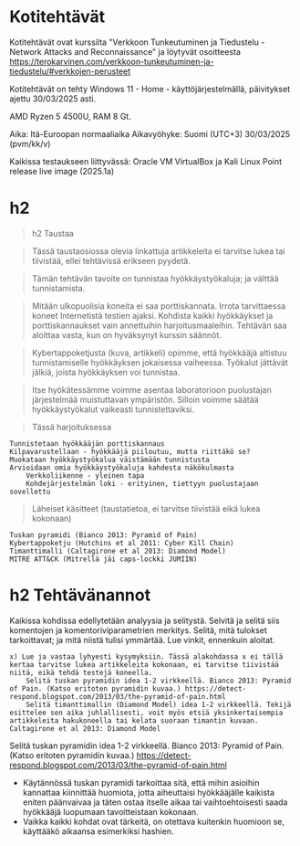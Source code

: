 # Kotitehtävät

Kotitehtävät ovat kurssilta "Verkkoon Tunkeutuminen ja Tiedustelu - Network Attacks and Reconnaissance" ja löytyvät osoitteesta https://terokarvinen.com/verkkoon-tunkeutuminen-ja-tiedustelu/#verkkojen-perusteet 

Kotitehtävät on tehty Windows 11 - Home - käyttöjärjestelmällä, päivitykset ajettu 30/03/2025 asti.

AMD Ryzen 5 4500U, RAM 8 Gt.

Aika: Itä-Euroopan normaaliaika Aikavyöhyke: Suomi (UTC+3) 30/03/2025 (pvm/kk/v)

Kaikissa testaukseen liittyvässä: Oracle VM VirtualBox ja Kali Linux Point release live image (2025.1a)

# h2
> h2 Taustaa

> Tässä taustaosiossa olevia linkattuja artikkeleita ei tarvitse lukea tai tiivistää, ellei tehtävissä erikseen pyydetä.

> Tämän tehtävän tavoite on tunnistaa hyökkäystyökaluja; ja välttää tunnistamista.

> Mitään ulkopuolisia koneita ei saa porttiskannata. Irrota tarvittaessa koneet Internetistä testien ajaksi. Kohdista kaikki hyökkäykset ja porttiskannaukset vain annettuihin harjoitusmaaleihin. Tehtävän saa aloittaa vasta, kun on hyväksynyt kurssin säännöt.

> Kybertappoketjusta (kuva, artikkeli) opimme, että hyökkääjä altistuu tunnistamiselle hyökkäyksen jokaisessa vaiheessa. Työkalut jättävät jälkiä, joista hyökkäyksen voi tunnistaa.

> Itse hyökätessämme voimme asentaa laboratorioon puolustajan järjestelmää muistuttavan ympäristön. Silloin voimme säätää hyökkäystyökalut vaikeasti tunnistettaviksi.

> Tässä harjoituksessa

    Tunnistetaan hyökkääjän porttiskannaus
    Kilpavarustellaan - hyökkääjä piiloutuu, mutta riittäkö se?
    Muokataan hyökkäystyökalua väistämään tunnistusta
    Arvioidaan omia hyökkäystyökaluja kahdesta näkökulmasta
        Verkkoliikenne - yleinen tapa
        Kohdejärjestelmän loki - erityinen, tiettyyn puolustajaan sovellettu

> Läheiset käsitteet (taustatietoa, ei tarvitse tiivistää eikä lukea kokonaan)

    Tuskan pyramidi (Bianco 2013: Pyramid of Pain)
    Kybertappoketju (Hutchins et al 2011: Cyber Kill Chain)
    Timanttimalli (Caltagirone et al 2013: Diamond Model)
    MITRE ATT&CK (Mitrellä jäi caps-lockki JUMIIN)

# h2 Tehtävänannot
Kaikissa kohdissa edellytetään analyysia ja selitystä. Selvitä ja selitä siis komentojen ja komentoriviparametrien merkitys. Selitä, mitä tulokset tarkoittavat; ja mitä niistä tulisi ymmärtää. Lue vinkit, ennenkuin aloitat.

    x) Lue ja vastaa lyhyesti kysymyksiin. Tässä alakohdassa x ei tällä kertaa tarvitse lukea artikkeleita kokonaan, ei tarvitse tiivistää niitä, eikä tehdä testejä koneella.
        Selitä tuskan pyramidin idea 1-2 virkkeellä. Bianco 2013: Pyramid of Pain. (Katso eritoten pyramidin kuvaa.) https://detect-respond.blogspot.com/2013/03/the-pyramid-of-pain.html
        Selitä timanttimallin (Diamond Model) idea 1-2 virkkeellä. Tekijä esittelee sen aika juhlallisesti, voit myös etsiä yksinkertaisempia artikkeleita hakukoneella tai kelata suoraan timantin kuvaan. Caltagirone et al 2013: Diamond Model

Selitä tuskan pyramidin idea 1-2 virkkeellä. Bianco 2013: Pyramid of Pain. (Katso eritoten pyramidin kuvaa.) https://detect-respond.blogspot.com/2013/03/the-pyramid-of-pain.html
- Käytännössä tuskan pyramidi tarkoittaa sitä, että mihin asioihin kannattaa kiinnittää huomiota, jotta aiheuttaisi hyökkääjälle kaikista eniten päänvaivaa ja täten ostaa itselle aikaa tai vaihtoehtoisesti saada hyökkääjä luopumaan tavoitteistaan kokonaan.
- Vaikka kaikki kohdat ovat tärkeitä, on otettava kuitenkin huomioon se, käyttääkö aikaansa esimerkiksi hashien. 


